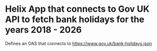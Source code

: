 # Helix App that connects to Gov UK API to fetch bank holidays for the years 2018 - 2026

Defines an OAS that connects to https://www.gov.uk/bank-holidays.json
